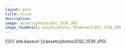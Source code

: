 ```yaml
---
layout: post
title: Pizza
description: 
image: assets/photos/DSC_1536.JPG
image_thumbnail: assets/photos_thumbnail/DSC_1536.JPG
---
```


![]({{ site.baseurl }}/assets/photos/DSC_1539.JPG)
